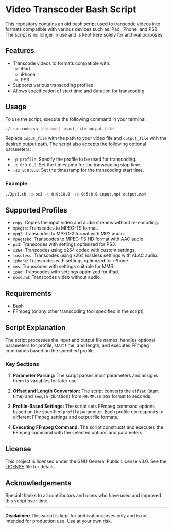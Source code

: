 # Video Transcoder Bash Script

This repository contains an old bash script used to transcode videos into formats compatible with various devices such as iPad, iPhone, and PS3. The script is no longer in use and is kept here solely for archival purposes.

## Features

- Transcode videos to formats compatible with:
  - iPad
  - iPhone
  - PS3
- Supports various transcoding profiles
- Allows specification of start time and duration for transcoding

## Usage

To use the script, execute the following command in your terminal:

```bash
./transcode.sh [options] input_file output_file
```

Replace `input_file` with the path to your video file and `output_file` with the desired output path. The script also accepts the following optional parameters:

- `-p profile`: Specify the profile to be used for transcoding.
- `-t 0:0:0.0`: Set the timestamp for the transcoding stop time.
- `-ss 0:0:0.0`: Set the timestamp for the transcoding start time.

### Example

```bash
./2ps3.sh -p ps3 -t 0:0:10.0 -ss 0:5:0.0 input.mp4 output.mp4
```

## Supported Profiles

- `copy`: Copies the input video and audio streams without re-encoding.
- `mpegts`: Transcodes to MPEG-TS format.
- `mpg2`: Transcodes to MPEG-2 format with MP2 audio.
- `mpegtshd`: Transcodes to MPEG-TS HD format with AAC audio.
- `ps3`: Transcodes with settings optimized for PS3.
- `x264`: Transcodes using x264 codec with custom settings.
- `lossless`: Transcodes using x264 lossless settings with ALAC audio.
- `iphone`: Transcodes with settings optimized for iPhone.
- `mms`: Transcodes with settings suitable for MMS.
- `ipad`: Transcodes with settings optimized for iPad.
- `nosound`: Transcodes video without audio.

## Requirements

- Bash
- FFmpeg (or any other transcoding tool specified in the script)

## Script Explanation

The script processes the input and output file names, handles optional parameters for profile, start time, and length, and executes FFmpeg commands based on the specified profile.

### Key Sections

1. **Parameter Parsing:**
   The script parses input parameters and assigns them to variables for later use.

2. **Offset and Length Conversion:**
   The script converts the `offset` (start time) and `length` (duration) from `HH:MM:SS.SSS` format to seconds.

3. **Profile-Based Settings:**
   The script sets FFmpeg command options based on the specified `profile` parameter. Each profile corresponds to different FFmpeg settings and output file formats.

4. **Executing FFmpeg Command:**
   The script constructs and executes the FFmpeg command with the selected options and parameters.

## License

This project is licensed under the GNU General Public License v3.0. See the [LICENSE](LICENSE) file for details.

## Acknowledgements

Special thanks to all contributors and users who have used and improved this script over time.

---

**Disclaimer:** This script is kept for archival purposes only and is not intended for production use. Use at your own risk.
